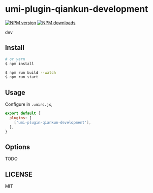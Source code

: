 # umi-plugin-qiankun-development

[![NPM version](https://img.shields.io/npm/v/umi-plugin-qiankun-development.svg?style=flat)](https://npmjs.org/package/umi-plugin-qiankun-development)
[![NPM downloads](http://img.shields.io/npm/dm/umi-plugin-qiankun-development.svg?style=flat)](https://npmjs.org/package/umi-plugin-qiankun-development)

dev

## Install

```bash
# or yarn
$ npm install
```

```bash
$ npm run build --watch
$ npm run start
```

## Usage

Configure in `.umirc.js`,

```js
export default {
  plugins: [
    ['umi-plugin-qiankun-development'],
  ],
}
```

## Options

TODO

## LICENSE

MIT

